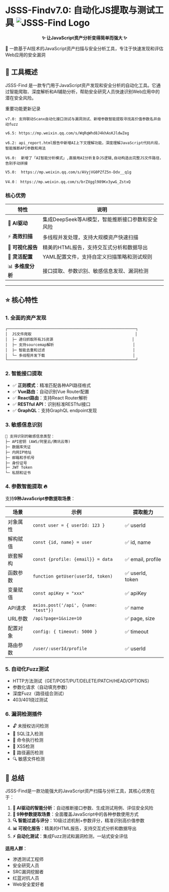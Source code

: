 # JSSS-Findv7.0: 自动化JS提取与测试工具 ![JSSS-Find Logo](https://img.shields.io/badge/Project-JSSS--Find-blue)
<p align="center">
  <strong>✨ 让JavaScript资产分析变得简单而强大 ✨</strong>
</p>
🚀 一款基于AI技术的JavaScript资产扫描与安全分析工具，专注于快速发现和评估Web应用的安全漏洞

## 🎯 工具概述
JSSS-Find 是一款专门用于JavaScript资产发现和安全分析的自动化工具。它通过智能爬取、深度解析和AI辅助分析，帮助安全研究人员快速识别Web应用中的潜在安全风险。

重要功能更新记录
```
v7.0: 支持联动Scanx自动化接口测试与漏洞测试、新增参数智能提取寻找高价值参数名并自动fuzz

v6.5: https://mp.weixin.qq.com/s/WqRqWhd8J4khAsKJldwZeg

v6.2: api_report.html报告中新增AI上下文理解功能，深度理解JavaScript代码片段，智能推断API参数和用法

V6.0:  新增了「AI智能分析模式」,直接用AI分析复杂JS逻辑,自动构造出完整JS文件路径，告别手动拼接

V5.0:  https://mp.weixin.qq.com/s/AVyjVG0PZfZ5n-Ddv__q1g

V4.0： https://mp.weixin.qq.com/s/brZXggl989Kv3ywG_ZstxQ

```

### 核心优势

| 特性             | 说明                                             |
| ---------------- | ------------------------------------------------ |
| 🤖 **AI驱动**     | 集成DeepSeek等AI模型，智能推断接口参数和安全风险 |
| ⚡ **高效扫描**   | 多线程并发处理，支持大规模资产快速扫描           |
| 🎨 **可视化报告** | 精美的HTML报告，支持交互式分析和数据导出         |
| 🔧 **灵活配置**   | YAML配置文件，支持自定义扫描策略和测试规则       |
| 📊 **多维度分析** | 接口提取、参数识别、敏感信息发现、漏洞检测       |

---

## ⭐ 核心特性

### 1. 全面的资产发现

```
┌─────────────────────────────────────────────────────────┐
│  JS文件爬取                                              │
│  ├─ 递归抓取所有JS资源                                   │
│  ├─ 支持sourcemap解析                                   │
│  ├─ 智能去重和过滤                                       │
│  └─ 多线程并发下载                                       │
└─────────────────────────────────────────────────────────┘
```

### 2. 智能接口提取

- ✅ **正则模式**：精准匹配各种API路径格式
- ✅ **Vue路由**：自动识别Vue Router配置
- ✅ **React路由**：支持React Router解析
- ✅ **RESTful API**：识别标准RESTful接口
- ✅ **GraphQL**：支持GraphQL endpoint发现

### 3. 敏感信息识别

```
📌 支持识别的敏感信息类型：
├─ API密钥 (AWS/阿里云/腾讯云等)
├─ 数据库凭证
├─ 内网IP地址
├─ 邮箱和手机号
├─ 身份证号
├─ JWT Token
└─ 私钥和证书
```

### 4. 参数智能提取 🔥

支持**9种JavaScript参数提取场景**：

| 场景     | 示例                                 | 提取能力         |
| -------- | ------------------------------------ | ---------------- |
| 对象属性 | `const user = { userId: 123 }`       | ✅ userId         |
| 解构赋值 | `const {id, name} = user`            | ✅ id, name       |
| 嵌套解构 | `const {profile: {email}} = data`    | ✅ email, profile |
| 函数参数 | `function getUser(userId, token)`    | ✅ userId, token  |
| 变量赋值 | `const apiKey = "xxx"`               | ✅ apiKey         |
| API请求  | `axios.post('/api', {name: "test"})` | ✅ name           |
| URL参数  | `/api?page=1&size=10`                | ✅ page, size     |
| 配置对象 | `config: { timeout: 5000 }`          | ✅ timeout        |
| 路由参数 | `/user/:userId/profile`              | ✅ userId         |

### 5. 自动化Fuzz测试

- HTTP方法测试（GET/POST/PUT/DELETE/PATCH/HEAD/OPTIONS）
- 参数化请求（自动填充参数）
- 深度Fuzz（路径组合测试）
- 403/401绕过测试

### 6. 漏洞检测插件

- 🔓 未授权访问检测
- 💉 SQL注入检测
- 🐚 命令执行检测
- 📜 XSS检测
- 📂 路径遍历检测
- 🔍 敏感文件检测

## 📝 总结

JSSS-Find是一款功能强大的JavaScript资产扫描与分析工具，其核心优势在于：

1. **🤖 AI驱动的智能分析**：自动推断接口参数、生成测试用例、评估安全风险
2. **🧩 9种参数提取场景**：全面覆盖JavaScript中的各种参数使用方式
3. **🔍 智能过滤与评分**：10级过滤机制+参数评分，精准识别高价值参数
4. **📊 可视化报告**：精美的HTML报告，支持交互式分析和数据导出
5. **⚡ 自动化测试**：集成Fuzz测试和漏洞检测，一站式安全评估

**适用人群**：

- 渗透测试工程师
- 安全研究人员
- SRC漏洞挖掘者
- 红蓝对抗人员
- Web安全爱好者
